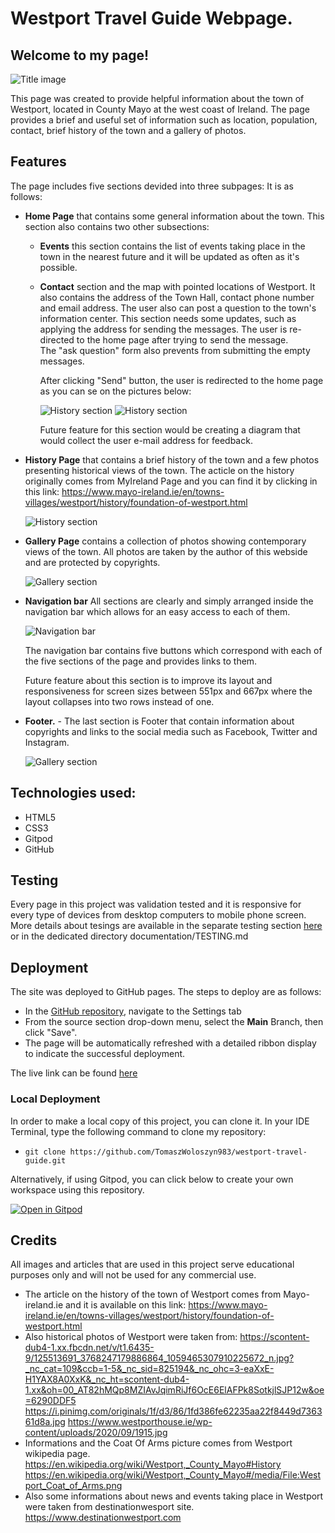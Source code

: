 # Westport Travel Guide Webpage.

## Welcome to my page! 

![Title image](assets/images/readMe/amIResponive_black_background.jpg)


This page was created to provide helpful information about the town of Westport, located in County Mayo at the west coast of Ireland.
The page provides a brief and useful set of information such as location, population, contact, brief history of the town and a gallery of photos.




## Features
The page includes five sections devided into three subpages:
It is as follows:
- **Home Page** that contains some general information about the town. This section also contains two other subsections:
    * **Events** this section contains the list of events taking place in the town in the nearest future and it will be updated as often as it's possible.

    * **Contact** section and the map with pointed locations of Westport. It also contains the address of the Town Hall, contact phone number and email address.
    The user also can post a question to the town's information center. This section needs some updates, such as applying the address for sending the messages. The user is re-directed to the home page after trying to send the message.  
    The "ask question" form also prevents from submitting the empty messages.

      After clicking "Send" button, the user is redirected to the home page as you can se on the pictures below:


      ![History section](assets/images/readMe/send_button_click_s.jpg)
      ![History section](assets/images/readMe/send_button_reaction_s.jpg)

      Future feature for this section would be creating a diagram that would collect the user e-mail address for feedback.

    

- **History Page** that contains a brief history of the town and a few photos presenting historical views of the town. 
The acticle on the history originally comes from MyIreland Page and you can find it by clicking in this link: https://www.mayo-ireland.ie/en/towns-villages/westport/history/foundation-of-westport.html 

  ![History section](assets/images/readMe/wtg_history_page_400px.jpg)
- **Gallery Page** contains a collection of photos showing contemporary views of the town. All photos are taken by the author of this webside and are protected by copyrights.

  ![Gallery section](assets/images/readMe/wtg_gallery_page.jpg)

- **Navigation bar**
  All sections are clearly and simply arranged inside the navigation bar which allows for an easy access to each of them. 

  ![Navigation bar](assets/images/readMe/nav_bar1.jpg)

  The navigation bar contains five buttons which correspond with each of the five sections of the page and provides links to them.

  Future feature about this section is to improve its layout and responsiveness for screen sizes between 551px and 667px where the layout collapses into two rows instead of one.

- **Footer.** - The last section is Footer that contain information about copyrights and links to the social media such as Facebook, Twitter and Instagram.

  ![Gallery section](assets/images/readMe/footer.jpg)



## Technologies used:
  - HTML5
  - CSS3
  - Gitpod
  - GitHub


## Testing
Every page in this project was validation tested and it is responsive for every type of devices from desktop computers to mobile phone screen.
More details about tesings are available in the separate testing section [here](documentation/TESTING.md) or in the dedicated directory documentation/TESTING.md




## Deployment

The site was deployed to GitHub pages. The steps to deploy are as follows: 
  - In the [GitHub repository](https://github.com/TomaszWoloszyn983/westport-travel-guide), navigate to the Settings tab 
  - From the source section drop-down menu, select the **Main** Branch, then click "Save".
  - The page will be automatically refreshed with a detailed ribbon display to indicate the successful deployment.

The live link can be found [here](https://tomaszwoloszyn983.github.io/westport-travel-guide)

### Local Deployment

In order to make a local copy of this project, you can clone it. In your IDE Terminal, type the following command to clone my repository:

- `git clone https://github.com/TomaszWoloszyn983/westport-travel-guide.git`

Alternatively, if using Gitpod, you can click below to create your own workspace using this repository.

[![Open in Gitpod](https://gitpod.io/button/open-in-gitpod.svg)](https://gitpod.io/#https://github.com/TomaszWoloszyn983/westport-travel-guide)


## Credits

All images and articles that are used in this project serve educational purposes only and will not be used for any commercial use.
- The article on the history of the town of Westport comes from Mayo-ireland.ie and it is available on this link:
    https://www.mayo-ireland.ie/en/towns-villages/westport/history/foundation-of-westport.html
- Also historical photos of Westport were taken from:
     https://scontent-dub4-1.xx.fbcdn.net/v/t1.6435-9/125513691_3768247179886864_1059465307910225672_n.jpg?_nc_cat=109&ccb=1-5&_nc_sid=825194&_nc_ohc=3-eaXxE-H1YAX8A0XxK&_nc_ht=scontent-dub4-1.xx&oh=00_AT82hMQp8MZIAvJqimRiJf6OcE6ElAFPk8SotkjlSJP12w&oe=6290DDF5
     https://i.pinimg.com/originals/1f/d3/86/1fd386fe62235aa22f8449d736361d8a.jpg
     https://www.westporthouse.ie/wp-content/uploads/2020/09/1915.jpg
- Informations and the Coat Of Arms picture comes from Westport wikipedia page.
     https://en.wikipedia.org/wiki/Westport,_County_Mayo#History
     https://en.wikipedia.org/wiki/Westport,_County_Mayo#/media/File:Westport_Coat_of_Arms.png
- Also some informations about news and events taking place in Westport were taken from destinationwesport site.
     https://www.destinationwestport.com



